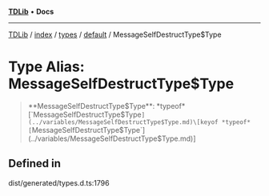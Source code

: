 [**TDLib**](../../../../../../README.md) • **Docs**

***

[TDLib](../../../../../../modules.md) / [index](../../../../../README.md) / [types](../../../README.md) / [default](../README.md) / MessageSelfDestructType$Type

# Type Alias: MessageSelfDestructType$Type

> **MessageSelfDestructType$Type**: *typeof* [`MessageSelfDestructType$Type`](../variables/MessageSelfDestructType$Type.md)\[keyof *typeof* [`MessageSelfDestructType$Type`](../variables/MessageSelfDestructType$Type.md)\]

## Defined in

dist/generated/types.d.ts:1796
